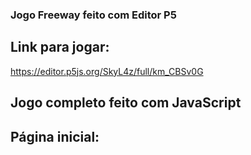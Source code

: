 ### Jogo Freeway feito com Editor P5

## Link para jogar:

https://editor.p5js.org/SkyL4z/full/km_CBSv0G

## Jogo completo feito com JavaScript

## Página inicial: